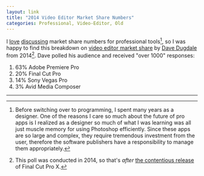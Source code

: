 ```yaml
---
layout: link
title: "2014 Video Editor Market Share Numbers"
categories: Professional, Video-Editor, Old
---
```


I [love](/2019/04/01/professional-work-on-the-ipad-in-context/) [discussing](/2019/04/02/sketch-figmas-market-share/) market share numbers for professional tools[^photoshop], so I was happy to find this breakdown on [video editor market share](http://www.learningvideo.com/nle-market-share-breakdown/) by [Dave Dugdale](https://twitter.com/dugdale) from 2014[^finalcut]. Dave polled his audience and received "over 1000" responses:

1. 63% Adobe Premiere Pro
2. 20% Final Cut Pro
3. 14% Sony Vegas Pro
4. 3% Avid Media Composer

* * *

[^photoshop]: Before switching over to programming, I spent many years as a designer. One of the reasons I care so much about the future of pro apps is I realized as a designer so much of what I was learning was all just muscle memory for using Photoshop efficiently. Since these apps are so large and complex, they require tremendous investment from the user, therefore the software publishers have a responsibility to manage them appropriately.

[^finalcut]: This poll was conducted in 2014, so that's *after* [the contentious release](https://daringfireball.net/2011/06/final_cut_pro_x_backlash) of Final Cut Pro X.
